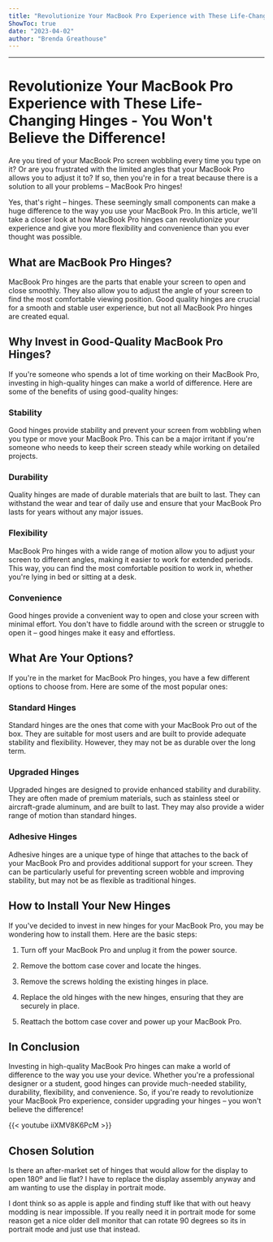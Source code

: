 ```yaml
---
title: "Revolutionize Your MacBook Pro Experience with These Life-Changing Hinges - You Won't Believe the Difference!"
ShowToc: true 
date: "2023-04-02"
author: "Brenda Greathouse"
---
```

*****
# Revolutionize Your MacBook Pro Experience with These Life-Changing Hinges - You Won't Believe the Difference! 

Are you tired of your MacBook Pro screen wobbling every time you type on it? Or are you frustrated with the limited angles that your MacBook Pro allows you to adjust it to? If so, then you're in for a treat because there is a solution to all your problems – MacBook Pro hinges! 

Yes, that's right – hinges. These seemingly small components can make a huge difference to the way you use your MacBook Pro. In this article, we'll take a closer look at how MacBook Pro hinges can revolutionize your experience and give you more flexibility and convenience than you ever thought was possible. 

## What are MacBook Pro Hinges? 

MacBook Pro hinges are the parts that enable your screen to open and close smoothly. They also allow you to adjust the angle of your screen to find the most comfortable viewing position. Good quality hinges are crucial for a smooth and stable user experience, but not all MacBook Pro hinges are created equal. 

## Why Invest in Good-Quality MacBook Pro Hinges? 

If you're someone who spends a lot of time working on their MacBook Pro, investing in high-quality hinges can make a world of difference. Here are some of the benefits of using good-quality hinges: 

### Stability 

Good hinges provide stability and prevent your screen from wobbling when you type or move your MacBook Pro. This can be a major irritant if you're someone who needs to keep their screen steady while working on detailed projects. 

### Durability 

Quality hinges are made of durable materials that are built to last. They can withstand the wear and tear of daily use and ensure that your MacBook Pro lasts for years without any major issues. 

### Flexibility 

MacBook Pro hinges with a wide range of motion allow you to adjust your screen to different angles, making it easier to work for extended periods. This way, you can find the most comfortable position to work in, whether you're lying in bed or sitting at a desk. 

### Convenience 

Good hinges provide a convenient way to open and close your screen with minimal effort. You don't have to fiddle around with the screen or struggle to open it – good hinges make it easy and effortless. 

## What Are Your Options? 

If you're in the market for MacBook Pro hinges, you have a few different options to choose from. Here are some of the most popular ones: 

### Standard Hinges 

Standard hinges are the ones that come with your MacBook Pro out of the box. They are suitable for most users and are built to provide adequate stability and flexibility. However, they may not be as durable over the long term. 

### Upgraded Hinges 

Upgraded hinges are designed to provide enhanced stability and durability. They are often made of premium materials, such as stainless steel or aircraft-grade aluminum, and are built to last. They may also provide a wider range of motion than standard hinges. 

### Adhesive Hinges 

Adhesive hinges are a unique type of hinge that attaches to the back of your MacBook Pro and provides additional support for your screen. They can be particularly useful for preventing screen wobble and improving stability, but may not be as flexible as traditional hinges. 

## How to Install Your New Hinges 

If you've decided to invest in new hinges for your MacBook Pro, you may be wondering how to install them. Here are the basic steps: 

1. Turn off your MacBook Pro and unplug it from the power source. 

2. Remove the bottom case cover and locate the hinges. 

3. Remove the screws holding the existing hinges in place. 

4. Replace the old hinges with the new hinges, ensuring that they are securely in place. 

5. Reattach the bottom case cover and power up your MacBook Pro. 

## In Conclusion 

Investing in high-quality MacBook Pro hinges can make a world of difference to the way you use your device. Whether you're a professional designer or a student, good hinges can provide much-needed stability, durability, flexibility, and convenience. So, if you're ready to revolutionize your MacBook Pro experience, consider upgrading your hinges – you won't believe the difference!

{{< youtube iiXMV8K6PcM >}} 



## Chosen Solution
 Is there an after-market set of hinges that would allow for the display to open 180º and lie flat?  I have to replace the display assembly anyway and am wanting to use the display in portrait mode.

 I dont think so as apple is apple and finding stuff like that with out heavy modding is near impossible. If you really need it in portrait mode for some reason get a nice older dell monitor that can rotate 90 degrees so its in portrait mode and just use that instead.




